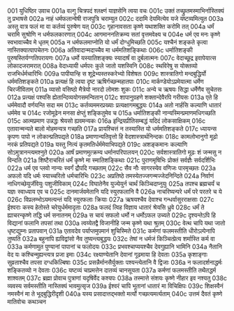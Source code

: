 001	युधिष्ठिर उवाच
001a	वल्गु चित्रपदं श्लक्ष्णं याज्ञसेनि त्वया वचः
001c	उक्तं तच्छ्रुतमस्माभिर्नास्तिक्यं तु प्रभाषसे
002a	नाहं धर्मफलान्वेषी राजपुत्रि चराम्युत
002c	ददामि देयमित्येव यजे यष्टव्यमित्युत
003a	अस्तु वात्र फलं मा वा कर्तव्यं पुरुषेण यत्
003c	गृहानावसता कृष्णे यथाशक्ति करोमि तत्
004a	धर्मं चरामि सुश्रोणि न धर्मफलकारणात्
004c	आगमाननतिक्रम्य सतां वृत्तमवेक्ष्य च
004e	धर्म एव मनः कृष्णे स्वभावाच्चैव मे धृतम्
005a	न धर्मफलमाप्नोति यो धर्मं दोग्धुमिच्छति
005c	यश्चैनं शङ्कते कृत्वा नास्तिक्यात्पापचेतनः
006a	अतिवादान्मदाच्चैव मा धर्ममतिशङ्किथाः
006c	धर्मातिशङ्की पुरुषस्तिर्यग्गतिपरायणः
007a	धर्मो यस्यातिशङ्क्यः स्यादार्षं वा दुर्बलात्मनः
007c	वेदाच्छूद्र इवापेयात्स लोकादजरामरात्
008a	वेदाध्यायी धर्मपरः कुले जातो यशस्विनि
008c	स्थविरेषु स योक्तव्यो राजभिर्धर्मचारिभिः
009a	पापीयान्हि स शूद्रेभ्यस्तस्करेभ्यो विशेषतः
009c	शास्त्रातिगो मन्दबुद्धिर्यो धर्ममतिशङ्कते
010a	प्रत्यक्षं हि त्वया दृष्ट ऋषिर्गच्छन्महातपाः
010c	मार्कण्डेयोऽप्रमेयात्मा धर्मेण चिरजीविताम्
011a	व्यासो वसिष्ठो मैत्रेयो नारदो लोमशः शुकः
011c	अन्ये च ऋषयः सिद्धा धर्मेणैव सुचेतसः
012a	प्रत्यक्षं पश्यसि ह्येतान्दिव्ययोगसमन्वितान्
012c	शापानुग्रहणे शक्तान्देवैरपि गरीयसः
013a	एते हि धर्ममेवादौ वर्णयन्ति सदा मम
013c	कर्तव्यममरप्रख्याः प्रत्यक्षागमबुद्धयः
014a	अतो नार्हसि कल्याणि धातारं धर्ममेव च
014c	रजोमूढेन मनसा क्षेप्तुं शङ्कितुमेव च
015a	धर्मातिशङ्की नान्यस्मिन्प्रमाणमधिगच्छति
015c	आत्मप्रमाण उन्नद्धः श्रेयसो ह्यवमन्यकः
016a	इन्द्रियप्रीतिसम्बद्धं यदिदं लोकसाक्षिकम्
016c	एतावान्मन्यते बालो मोहमन्यत्र गच्छति
017a	प्रायश्चित्तं न तस्यास्ति यो धर्ममतिशङ्कते
017c	ध्यायन्स कृपणः पापो न लोकान्प्रतिपद्यते
018a	प्रमाणान्यतिवृत्तो हि वेदशास्त्रार्थनिन्दकः
018c	कामलोभानुगो मूढो नरकं प्रतिपद्यते
019a	यस्तु नित्यं कृतमतिर्धर्ममेवाभिपद्यते
019c	अशङ्कमानः कल्याणि सोऽमुत्रानन्त्यमश्नुते
020a	आर्षं प्रमाणमुत्क्रम्य धर्मानपरिपालयन्
020c	सर्वशास्त्रातिगो मूढः शं जन्मसु न विन्दति
021a	शिष्टैराचरितं धर्मं कृष्णे मा स्मातिशङ्किथाः
021c	पुराणमृषिभिः प्रोक्तं सर्वज्ञैः सर्वदर्शिभिः
022a	धर्म एव प्लवो नान्यः स्वर्गं द्रौपदि गच्छताम्
022c	सैव नौः सागरस्येव वणिजः पारमृच्छतः
023a	अफलो यदि धर्मः स्याच्चरितो धर्मचारिभिः
023c	अप्रतिष्ठे तमस्येतज्जगन्मज्जेदनिन्दिते
024a	निर्वाणं नाधिगच्छेयुर्जीवेयुः पशुजीविकाम्
024c	विघातेनैव युज्येयुर्न चार्थं किञ्चिदाप्नुयुः
025a	तपश्च ब्रह्मचर्यं च यज्ञः स्वाध्याय एव च
025c	दानमार्जवमेतानि यदि स्युरफलानि वै
026a	नाचरिष्यन्परे धर्मं परे परतरे च ये
026c	विप्रलम्भोऽयमत्यन्तं यदि स्युरफलाः क्रियाः
027a	ऋषयश्चैव देवाश्च गन्धर्वासुरराक्षसाः
027c	ईश्वराः कस्य हेतोस्ते चरेयुर्धर्ममादृताः
028a	फलदं त्विह विज्ञाय धातारं श्रेयसि ध्रुवे
028c	धर्मं ते ह्याचरन्कृष्णे तद्धि धर्म सनातनम्
029a	स चायं सफलो धर्मो न धर्मोऽफल उच्यते
029c	दृश्यन्तेऽपि हि विद्यानां फलानि तपसां तथा
030a	त्वय्येतद्वै विजानीहि जन्म कृष्णे यथा श्रुतम्
030c	वेत्थ चापि यथा जातो धृष्टद्युम्नः प्रतापवान्
031a	एतावदेव पर्याप्तमुपमानं शुचिस्मिते
031c	कर्मणां फलमस्तीति धीरोऽल्पेनापि तुष्यति
032a	बहुनापि ह्यविद्वांसो नैव तुष्यन्त्यबुद्धयः
032c	तेषां न धर्मजं किञ्चित्प्रेत्य शर्मास्ति कर्म वा
033a	कर्मणामुत पुण्यानां पापानां च फलोदयः
033c	प्रभवश्चाप्ययश्चैव देवगुह्यानि भामिनि
034a	नैतानि वेद यः कश्चिन्मुह्यन्त्यत्र प्रजा इमाः
034c	रक्ष्याण्येतानि देवानां गूढमाया हि देवताः
035a	कृशाङ्गाः सुव्रताश्चैव तपसा दग्धकिल्बिषाः
035c	प्रसन्नैर्मानसैर्युक्ताः पश्यन्त्येतानि वै द्विजाः
036a	न फलादर्शनाद्धर्मः शङ्कितव्यो न देवताः
036c	यष्टव्यं चाप्रमत्तेन दातव्यं चानसूयता
037a	कर्मणां फलमस्तीति तथैतद्धर्म शाश्वतम्
037c	ब्रह्मा प्रोवाच पुत्राणां यदृषिर्वेद कश्यपः
038a	तस्मात्ते संशयः कृष्णे नीहार इव नश्यतु
038c	व्यवस्य सर्वमस्तीति नास्तिक्यं भावमुत्सृज
039a	ईश्वरं चापि भूतानां धातारं मा विचिक्षिपः
039c	शिक्षस्वैनं नमस्वैनं मा ते भूद्बुद्धिरीदृशी
040a	यस्य प्रसादात्तद्भक्तो मर्त्यो गच्छत्यमर्त्यताम्
040c	उत्तमं दैवतं कृष्णे मातिवोचः कथञ्चन
